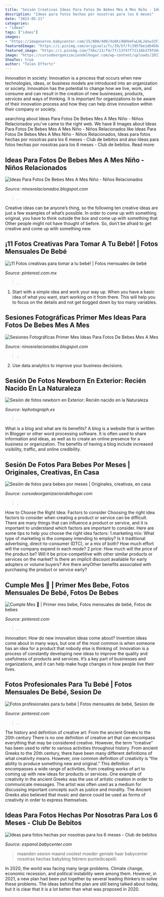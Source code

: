 ```yaml
---
title: "Sesión Creativas Ideas Para Fotos De Bebes Mes A Mes Niño - Ideas Para Fotos Hechas Por Nosotras Para Los 6 Meses"
description: "Ideas para fotos hechas por nosotras para los 6 meses"
date: "2023-05-21"
categories:
- "ideas"
tags: ["ideas"]
images:
- "https://imageserve.babycenter.com/15/000/409/XoOXi9OHVeFwLHLJdnw32FJMW02jXUS3_med.jpg"
featuredImage: "https://i.pinimg.com/originals/fc/39/5f/fc395fbe1db456da54ca901a74b1ec2a.jpg"
featured_image: "https://i.pinimg.com/736x/13/f4/7f/13f47f72116b379fd4d070109837d9a8.jpg"
image: "https://cursodeorganizaciondelhogar.com/wp-content/uploads/2017/08/sesion-de-fotos-para-bebes-por-meses.jpg"
ShowToc: true
author: "Talon Effertz"
---
```



Innovation in society:
Innovation is a process that occurs when new technologies, ideas, or business models are introduced into an organization or society. Innovation has the potential to change how we live, work, and consume and can result in the creation of new businesses, products, services and ways of thinking. It is important for organizations to be aware of their innovation process and how they can help drive innovation within their company or society.

	

		
searching about Ideas Para Fotos De Bebes Mes A Mes Niño - Niños Relacionados you've came to the right web. We have 8 Images about Ideas Para Fotos De Bebes Mes A Mes Niño - Niños Relacionados like Ideas Para Fotos De Bebes Mes A Mes Niño - Niños Relacionados, Ideas para fotos hechas por nosotras para los 6 meses - Club de bebitos and also Ideas para fotos hechas por nosotras para los 6 meses - Club de bebitos. Read more:
		
    
## Ideas Para Fotos De Bebes Mes A Mes Niño - Niños Relacionados

<img loading=lazy src="https://lephotograph.es/wp-content/uploads/2017/01/fotografa-bebes-donosti-899x600.jpg" onerror="this.onerror=null;this.src='https://tse1.mm.bing.net/th?id=OIP.Op1a8rRUNmNTuuhN3jsfjgHaE8&amp;pid=15.1';" alt="Ideas Para Fotos De Bebes Mes A Mes Niño - Niños Relacionados">

_Source: ninosrelacionados.blogspot.com_

>. 

	

Creative ideas can be anyone’s thing, so the following ten creative ideas are just a few examples of what’s possible. In order to come up with something original, you have to think outside the box and come up with something that Other people might not have thought of before. So, don’t be afraid to get creative and come up with something new.

    
## ¡11 Fotos Creativas Para Tomar A Tu Bebé! | Fotos Mensuales De Bebé

<img loading=lazy src="https://i.pinimg.com/originals/47/78/78/477878148e17a00e9afada4c87e15c53.jpg" onerror="this.onerror=null;this.src='https://tse1.mm.bing.net/th?id=OIP.x_2OFkqCFE_qP7H_snDjCAHaF_&amp;pid=15.1';" alt="¡11 Fotos creativas para tomar a tu bebé! | Fotos mensuales de bebé">

_Source: pinterest.com.mx_

>. 

	

1. Start with a simple idea and work your way up. When you have a basic idea of what you want, start working on it from there. This will help you to focus on the details and not get bogged down by too many variables.

    
## Sesiones Fotográficas Primer Mes Ideas Para Fotos De Bebes Mes A Mes

<img loading=lazy src="https://madreshoy.com/wp-content/uploads/2018/10/bebé-atrezzo-1.jpg" onerror="this.onerror=null;this.src='https://tse4.mm.bing.net/th?id=OIP.ADvKljEeCCKZ1nslge5kJwHaEz&amp;pid=15.1';" alt="Sesiones Fotográficas Primer Mes Ideas Para Fotos De Bebes Mes A Mes">

_Source: ninosrelacionados.blogspot.com_

>. 

	

2. Use data analytics to improve your business decisions.

    
## Sesión De Fotos Newborn En Exterior: Recién Nacido En La Naturaleza

<img loading=lazy src="https://lephotograph.es/wp-content/uploads/2020/05/sesión-de-fotos-newborn-en-exterior-recién-nacido-en-la-naturaleza-bilbao-1.jpg" onerror="this.onerror=null;this.src='https://tse1.mm.bing.net/th?id=OIP.vSJW0jfoq7yyFvNt3AjxSgHaFO&amp;pid=15.1';" alt="Sesión de fotos newborn en Exterior: Recién nacido en la Naturaleza">

_Source: lephotograph.es_

>. 

	

What is a blog and what are its benefits?
A blog is a website that is written in Blogger or other word processing software. It is often used to share information and ideas, as well as to create an online presence for a business or organization. The benefits of having a blog include increased visibility, traffic, and online credibility.

    
## Sesión De Fotos Para Bebes Por Meses | Originales, Creativas, En Casa

<img loading=lazy src="https://cursodeorganizaciondelhogar.com/wp-content/uploads/2017/08/sesion-de-fotos-para-bebes-por-meses.jpg" onerror="this.onerror=null;this.src='https://tse2.mm.bing.net/th?id=OIP.tDvcH4YNyQMgauJhAQ8cXQHaLL&amp;pid=15.1';" alt="Sesión de fotos para bebes por meses | Originales, creativas, en casa">

_Source: cursodeorganizaciondelhogar.com_

>. 

	

How to Choose the Right Idea: Factors to consider
Choosing the right idea factors to consider when creating a product or service can be difficult. There are many things that can influence a product or service, and it is important to understand which factors are important to consider. Here are some tips to help you choose the right idea factors:
1.marketing mix: What type of marketing is the company intending to employ? Is it traditional advertising, direct-to-consumer (DTC), or a mix of both? How much effort will the company expend in each mode?
2.price: How much will the price of the product be? Will it be price-competitive with other similar products or services on the market? Is there an implicit discount available for early adopters or volume buyers? Are there anyOther benefits associated with purchasing the product or service early?

    
## Cumple Mes 💛 | Primer Mes Bebe, Fotos Mensuales De Bebé, Fotos De Bebes

<img loading=lazy src="https://i.pinimg.com/736x/13/f4/7f/13f47f72116b379fd4d070109837d9a8.jpg" onerror="this.onerror=null;this.src='https://tse4.mm.bing.net/th?id=OIP.Dx6d8Y4IDMwaUmhUrU27bAHaGC&amp;pid=15.1';" alt="Cumple Mes 💛 | Primer mes bebe, Fotos mensuales de bebé, Fotos de bebes">

_Source: pinterest.com_

>. 

	

Innovation: How do new innovation ideas come about?
Invention ideas come about in many ways, but one of the most common is when someone has an idea for a product that nobody else is thinking of. Innovation is a process of constantly developing new ideas to improve the quality and usefulness of products and services. It’s a key part of businesses and organizations, and it can help make huge changes in how people live their lives.

    
## Fotos Profesionales Para Tu Bebé | Fotos Mensuales De Bebé, Sesion De

<img loading=lazy src="https://i.pinimg.com/originals/fc/39/5f/fc395fbe1db456da54ca901a74b1ec2a.jpg" onerror="this.onerror=null;this.src='https://tse4.mm.bing.net/th?id=OIP.MjLpKNOCl0D7MeWrtrKYswAAAA&amp;pid=15.1';" alt="Fotos profesionales para tu bebé | Fotos mensuales de bebé, Sesion de">

_Source: pinterest.com_

>. 

	

The history and definition of creative art: From the ancient Greeks to the 20th century
There is no one definition of creative art that can encompass everything that may be considered creative. However, the term “creative” has been used to refer to various activities throughout history. From ancient Greeks to the 20th century, there have been many different definitions of what creativity means. However, one common definition of creativity is “the ability to produce something new and original.” This definition encompasses a wide range of activities, from creating works of art to coming up with new ideas for products or services.
One example of creativity in the ancient Greeks was the use of artistic creation in order to communicate messages. The artist was often used as a medium for discussing important concepts such as justice and morality. The Ancient Greeks also believed that music and dance could be used as forms of creativity in order to express themselves.

    
## Ideas Para Fotos Hechas Por Nosotras Para Los 6 Meses - Club De Bebitos

<img loading=lazy src="https://imageserve.babycenter.com/15/000/409/XoOXi9OHVeFwLHLJdnw32FJMW02jXUS3_med.jpg" onerror="this.onerror=null;this.src='https://tse1.mm.bing.net/th?id=OIP.3wMxwwcFmKm6L0M99e_NkQHaE8&amp;pid=15.1';" alt="Ideas para fotos hechas por nosotras para los 6 meses - Club de bebitos">

_Source: espanol.babycenter.com_

>maanden sesion maand coolest moeder geniale haar babycenter nosotras hechas babyblog febrero puntedicapelli. 

	

In 2020, the world was facing many large problems. Climate change, economic recession, and political instability were among them. However, in 2021, a new plan had been put together by several leading thinkers to solve these problems. The ideas behind the plan are still being talked about today, but it is clear that it is a lot better than what was proposed in 2020.

